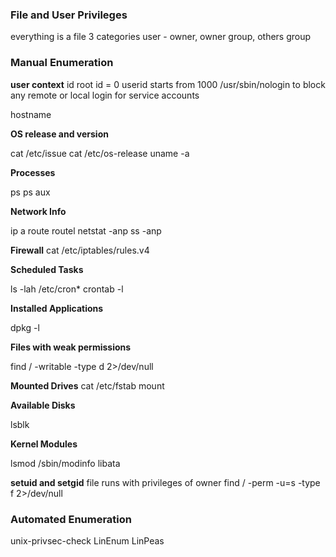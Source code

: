 ### File and User Privileges

everything is a file
3 categories user - owner, owner group, others group

### Manual Enumeration

**user context**
id
root id = 0
userid starts from 1000
/usr/sbin/nologin to block any remote or local login for service accounts

hostname

**OS release and version**

cat /etc/issue
cat /etc/os-release
uname -a

**Processes**

ps
ps aux

**Network Info**

ip a 
route
routel
netstat -anp
ss -anp

**Firewall**
cat /etc/iptables/rules.v4

**Scheduled Tasks**

ls -lah /etc/cron*
crontab -l

**Installed Applications**

dpkg -l

**Files with weak permissions**

find / -writable -type d 2>/dev/null

**Mounted Drives**
cat /etc/fstab
mount

**Available Disks**

lsblk

**Kernel Modules**

lsmod
/sbin/modinfo libata

**setuid and setgid**
file runs with privileges of owner
find / -perm -u=s -type f 2>/dev/null


### Automated Enumeration

unix-privsec-check
LinEnum
LinPeas
